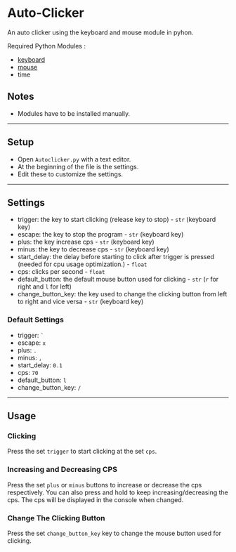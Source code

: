 # Auto-Clicker

An auto clicker using the keyboard and mouse module in pyhon.

Required Python Modules :
- [keyboard](http://github.com/boppreh/keyboard)
- [mouse](http://github.com/boppreh/mouse)
- time

## Notes
- Modules have to be installed manually.
---
## Setup
- Open `Autoclicker.py` with a text editor.
- At the beginning of the file is the settings.
- Edit these to customize the settings.
---
## Settings
- trigger: the key to start clicking (release key to stop) - `str` (keyboard key)
- escape: the key to stop the program - `str` (keyboard key)
- plus: the key increase cps - `str` (keyboard key)
- minus: the key to decrease cps - `str` (keyboard key)
- start_delay: the delay before starting to click after trigger is pressed (needed for cpu usage optimization.) - `float`
- cps: clicks per second - `float`
- default_button: the default mouse button used for clicking - `str` (`r` for right and `l` for left)
- change_button_key: the key used to change the clicking button from left to right and vice versa - `str` (keyboard key)

### Default Settings
- trigger: `` ` ``
- escape: `x`
- plus: `.`
- minus: `,`
- start_delay: `0.1`
- cps: `70`
- default_button: `l`
- change_button_key: `/`
---
## Usage
### Clicking
Press the set `trigger` to start clicking at the set `cps`.
### Increasing and Decreasing CPS
Press the set `plus` or `minus` buttons to increase or decrease the cps respectively. You can also press and hold to keep increasing/decreasing the cps. The cps will be displayed in the console when changed.
### Change The Clicking Button
Press the set `change_button_key` key to change the mouse button used for clicking.
